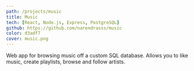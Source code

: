 ```yaml
---
path: /projects/music
title: Music
tech: [React, Node.js, Express, PostgreSQL]
github: https://github.com/narendrasss/music
color: d3adf7
cover: music.png
---
```


Web app for browsing music off a custom SQL database. Allows you to like music, create playlists, browse and follow artists.
